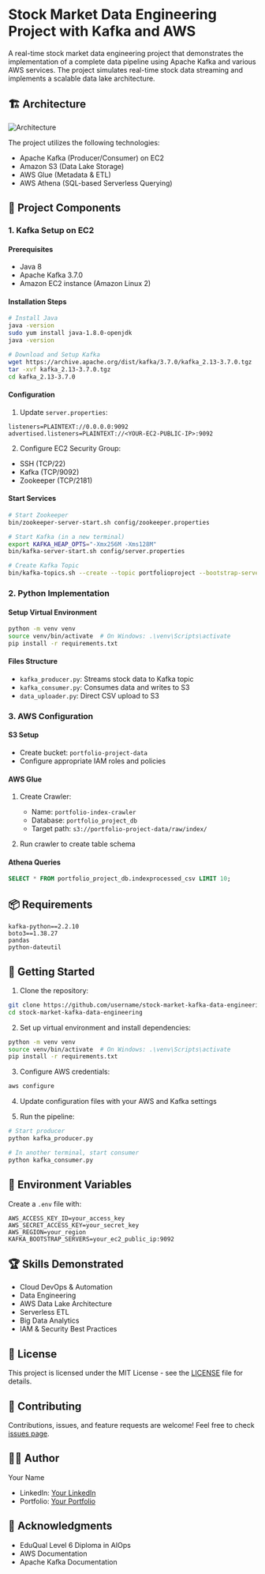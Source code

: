 # Stock Market Data Engineering Project with Kafka and AWS

A real-time stock market data engineering project that demonstrates the implementation of a complete data pipeline using Apache Kafka and various AWS services. The project simulates real-time stock data streaming and implements a scalable data lake architecture.

## 🏗️ Architecture

![Architecture](https://raw.githubusercontent.com/umairsmat/kafka_real_time_data/main/data/architecture.png)

The project utilizes the following technologies:
- Apache Kafka (Producer/Consumer) on EC2
- Amazon S3 (Data Lake Storage)
- AWS Glue (Metadata & ETL)
- AWS Athena (SQL-based Serverless Querying)

## 🚀 Project Components

### 1. Kafka Setup on EC2

#### Prerequisites
- Java 8
- Apache Kafka 3.7.0
- Amazon EC2 instance (Amazon Linux 2)

#### Installation Steps
```bash
# Install Java
java -version
sudo yum install java-1.8.0-openjdk
java -version

# Download and Setup Kafka
wget https://archive.apache.org/dist/kafka/3.7.0/kafka_2.13-3.7.0.tgz
tar -xvf kafka_2.13-3.7.0.tgz
cd kafka_2.13-3.7.0
```

#### Configuration
1. Update `server.properties`:
```properties
listeners=PLAINTEXT://0.0.0.0:9092
advertised.listeners=PLAINTEXT://<YOUR-EC2-PUBLIC-IP>:9092
```

2. Configure EC2 Security Group:
- SSH (TCP/22)
- Kafka (TCP/9092)
- Zookeeper (TCP/2181)

#### Start Services
```bash
# Start Zookeeper
bin/zookeeper-server-start.sh config/zookeeper.properties

# Start Kafka (in a new terminal)
export KAFKA_HEAP_OPTS="-Xmx256M -Xms128M"
bin/kafka-server-start.sh config/server.properties

# Create Kafka Topic
bin/kafka-topics.sh --create --topic portfolioproject --bootstrap-server <YOUR-EC2-PUBLIC-IP>:9092 --replication-factor 1 --partitions 1
```

### 2. Python Implementation

#### Setup Virtual Environment
```bash
python -m venv venv
source venv/bin/activate  # On Windows: .\venv\Scripts\activate
pip install -r requirements.txt
```

#### Files Structure
- `kafka_producer.py`: Streams stock data to Kafka topic
- `kafka_consumer.py`: Consumes data and writes to S3
- `data_uploader.py`: Direct CSV upload to S3

### 3. AWS Configuration

#### S3 Setup
- Create bucket: `portfolio-project-data`
- Configure appropriate IAM roles and policies

#### AWS Glue
1. Create Crawler:
   - Name: `portfolio-index-crawler`
   - Database: `portfolio_project_db`
   - Target path: `s3://portfolio-project-data/raw/index/`

2. Run crawler to create table schema

#### Athena Queries
```sql
SELECT * FROM portfolio_project_db.indexprocessed_csv LIMIT 10;
```

## 📦 Requirements

```
kafka-python==2.2.10
boto3==1.38.27
pandas
python-dateutil
```

## 🚀 Getting Started

1. Clone the repository:
```bash
git clone https://github.com/username/stock-market-kafka-data-engineering.git
cd stock-market-kafka-data-engineering
```

2. Set up virtual environment and install dependencies:
```bash
python -m venv venv
source venv/bin/activate  # On Windows: .\venv\Scripts\activate
pip install -r requirements.txt
```

3. Configure AWS credentials:
```bash
aws configure
```

4. Update configuration files with your AWS and Kafka settings

5. Run the pipeline:
```bash
# Start producer
python kafka_producer.py

# In another terminal, start consumer
python kafka_consumer.py
```

## 🔑 Environment Variables

Create a `.env` file with:
```
AWS_ACCESS_KEY_ID=your_access_key
AWS_SECRET_ACCESS_KEY=your_secret_key
AWS_REGION=your_region
KAFKA_BOOTSTRAP_SERVERS=your_ec2_public_ip:9092
```

## 🏆 Skills Demonstrated

- Cloud DevOps & Automation
- Data Engineering
- AWS Data Lake Architecture
- Serverless ETL
- Big Data Analytics
- IAM & Security Best Practices

## 📝 License

This project is licensed under the MIT License - see the [LICENSE](LICENSE) file for details.

## 🤝 Contributing

Contributions, issues, and feature requests are welcome! Feel free to check [issues page](issues).

## 👨‍💻 Author

Your Name
- LinkedIn: [Your LinkedIn]()
- Portfolio: [Your Portfolio]()

## 🙏 Acknowledgments

- EduQual Level 6 Diploma in AIOps
- AWS Documentation
- Apache Kafka Documentation 
